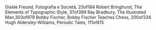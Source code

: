 Gisèle Freund, Fotografia e Società, 23of184
Robert Bringhurst, The Elements of Typographic Style, 37of399 
Ray Bradbury, The Illustrated Man,303of979 
Bobby Fischer, Bobby Fischer Teaches Chess, 200of334
Hugh Aldersley-Williams, Periodic Tales, 111of415
